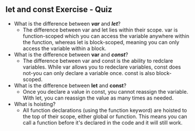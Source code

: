 ## let and const Exercise - Quiz

- What is the difference between ***var*** and ***let***?
  - The difference between var and let lies within their scope. var is function-scoped which you can access the variable anywhere within the function, whereas let is block-scoped, meaning you can only access the variable within a block.
- What is the difference between **var** and ***const***?
  - The difference between var and const is the ability to redclare variables. While var allows you to redeclare variables, const does not-you can only declare a variable once. const is also block-scoped.
- What is the difference between **let** and **const**?
  - Once you declare a value in const, you cannot reassign the variable. With let, you can reassign the value as many times as needed.
- What is hoisting?
   - All function declarations (using the function keyword) are hoisted to the top of their scope, either global or function. This means you can call a function before it's declared in the code and it will still work.

